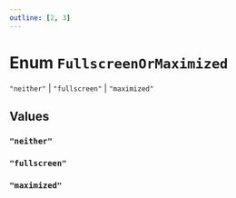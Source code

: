 ```yaml
---
outline: [2, 3]
---
```


# Enum `FullscreenOrMaximized`
<Badge type="tip" text="key" />

`"neither"` | `"fullscreen"` | `"maximized"`



## Values

### `"neither"`



### `"fullscreen"`



### `"maximized"`



